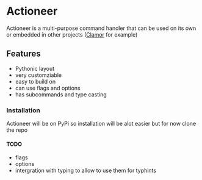 # Actioneer

Actioneer is a multi-purpose command handler that can be used on its own or embedded in other projects ([Clamor](https://github.com/clamor-py/) for example)

## Features
 - Pythonic layout
 - very customziable
 - easy to build on
 - can use flags and options
 - has subcommands and type casting


### Installation
Actioneer will be on PyPi so installation will be alot easier
but for now clone the repo


#### TODO
 - flags
 - options
 - intergration with typing to allow  to use them for typhints
